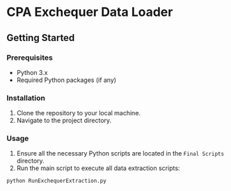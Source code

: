 # CPA Exchequer Data Loader

## Getting Started

### Prerequisites

- Python 3.x
- Required Python packages (if any)

### Installation

1. Clone the repository to your local machine.
2. Navigate to the project directory.

### Usage

1. Ensure all the necessary Python scripts are located in the `Final Scripts` directory.
2. Run the main script to execute all data extraction scripts:

```sh
python RunExchequerExtraction.py